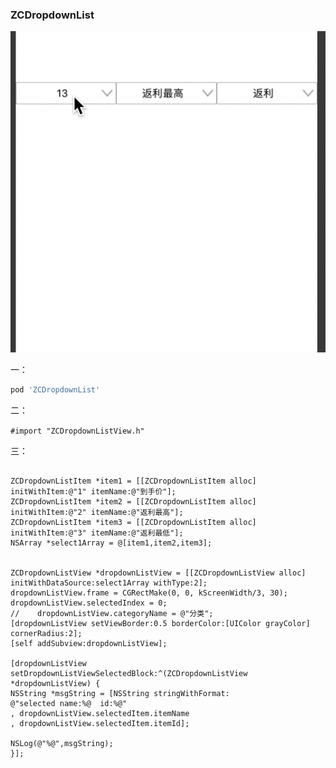 ### ZCDropdownList

![图片](imags/01.gif)

一：
```ruby
pod 'ZCDropdownList'
```

二：

```#import "ZCDropdownListView.h"```

三：
```

ZCDropdownListItem *item1 = [[ZCDropdownListItem alloc] initWithItem:@"1" itemName:@"到手价"];
ZCDropdownListItem *item2 = [[ZCDropdownListItem alloc] initWithItem:@"2" itemName:@"返利最高"];
ZCDropdownListItem *item3 = [[ZCDropdownListItem alloc] initWithItem:@"3" itemName:@"返利最低"];
NSArray *select1Array = @[item1,item2,item3];


ZCDropdownListView *dropdownListView = [[ZCDropdownListView alloc] initWithDataSource:select1Array withType:2];
dropdownListView.frame = CGRectMake(0, 0, kScreenWidth/3, 30);
dropdownListView.selectedIndex = 0;
//    dropdownListView.categoryName = @"分类";
[dropdownListView setViewBorder:0.5 borderColor:[UIColor grayColor] cornerRadius:2];
[self addSubview:dropdownListView];

[dropdownListView setDropdownListViewSelectedBlock:^(ZCDropdownListView *dropdownListView) {
NSString *msgString = [NSString stringWithFormat:
@"selected name:%@  id:%@"
, dropdownListView.selectedItem.itemName
, dropdownListView.selectedItem.itemId];

NSLog(@"%@",msgString);
}];
```


